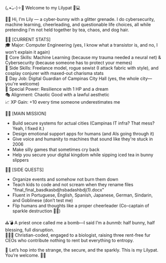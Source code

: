 (｡•̀ᴗ-)✧🌸 Welcome to my Lilypat 🐇💻

🌼✨ Hi, I’m Lily — a cyber-bunny with a glitter grenade. I do cybersecurity, machine learning, cheerleading, and questionable life choices, all while pretending I'm not held together by tea, chaos, and dog hair.

🐰🌷 [CURRENT STATS]  
🎓 Major: Computer Engineering (yes, I know what a transistor is, and no, I won't explain it again)  
🧠 Core Skills: Machine Learning (because my trauma needed a neural net) & Cybersecurity (because someone has to protect your memes)  
💖 Side Skills: Freelance model, rogue sewist (I attack fabric with style), and cosplay conjurer with maxed-out charisma stats  
💼 Day Job: Digital Guardian of Campinas City Hall (yes, the whole city—you're welcome)  
🦋 Special Power: Resilience with 1 HP and a dream  
🎭 Alignment: Chaotic Good with a lawful aesthetic  
📈 XP Gain: +10 every time someone underestimates me  

🐑🌷 [MAIN MISSION]  
- Build secure systems for actual cities (Campinas IT infra? That mess? Yeah, I fixed it.)  
- Design emotional support apps for humans (and AIs going through it)  
- Give voice and humanity to machines that sound like they're stuck in 2006  
- Make silly games that sometimes cry back  
- Help you secure your digital kingdom while sipping iced tea in bunny slippers  

🐸🌷 [SIDE QUESTS]  
- Organize events and somehow not burn them down  
- Teach kids to code and not scream when they rename files "final_final_basdkasbdjhsbadashbdj(1).docx"  
- Fluent in Portuguese, English, Spanish, Japanese, German, Sindarin, and Goblinese (don’t test me)  
- Flip humans and thoughts like a proper cheerleader (Co-captain of sparkle destruction 🐰💥)  

⛪💣 A priest once called me a bomb—I said I’m a *bunmb*: half bunny, half blessing, full disruption.  
🙏💍🐾 Christian-coded, engaged to a biologist, raising three rent-free fur CEOs who contribute nothing to rent but everything to entropy.

🌸 Let’s hop into the strange, the secure, and the sparkly. This is my Lilypat. You’re welcome. 🐰✨
